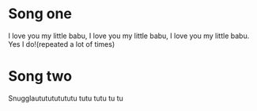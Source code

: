 # Song one
I love you my little babu, I love you my little babu, I love you my little babu.  Yes I do!(repeated a lot of times)
# Song two
Snugglaututututututu tutu tutu tu tu
